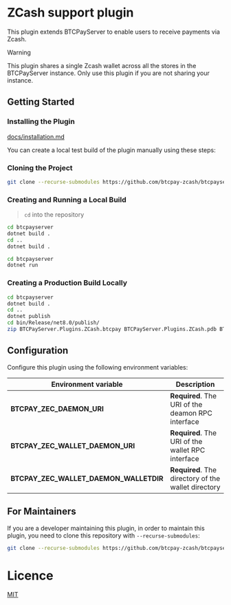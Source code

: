 # ZCash support plugin

This plugin extends BTCPayServer to enable users to receive payments via Zcash.

> [!WARNING]
> This plugin shares a single Zcash wallet across all the stores in the BTCPayServer instance. Only use this plugin if you are not sharing your instance.

## Getting Started

### Installing the Plugin

[docs/installation.md](./docs/installation.md)

You can create a local test build of the plugin manually using these steps:

### Cloning the Project

```sh
git clone --recurse-submodules https://github.com/btcpay-zcash/btcpayserver-zcash-plugin
```

### Creating and Running a Local Build

> `cd` into the repository

```sh
cd btcpayserver
dotnet build .
cd ..
dotnet build .

cd btcpayserver
dotnet run
```

### Creating a Production Build Locally

```sh
cd btcpayserver
dotnet build .
cd ..
dotnet publish
cd bin/Release/net8.0/publish/
zip BTCPayServer.Plugins.ZCash.btcpay BTCPayServer.Plugins.ZCash.pdb BTCPayServer.Plugins.ZCash.dll BTCPayServer.Plugins.ZCash.deps.json
```

## Configuration

Configure this plugin using the following environment variables:

| Environment variable | Description |
| --- |-----------------------------------------------------------------------------------------------------------------------------------------------------------------------------------------------------------------------------------------------|
**BTCPAY_ZEC_DAEMON_URI** | **Required**. The URI of the deamon RPC interface |
**BTCPAY_ZEC_WALLET_DAEMON_URI** | **Required**.  The URI of the wallet RPC interface | http://127.0.0.1:18082 |
**BTCPAY_ZEC_WALLET_DAEMON_WALLETDIR** | **Required**. The directory of the wallet directory |

## For Maintainers

If you are a developer maintaining this plugin, in order to maintain this plugin, you need to clone this repository with `--recurse-submodules`:

```sh
git clone --recurse-submodules https://github.com/btcpay-zcash/btcpayserver-zcash-plugin
```

# Licence

[MIT](LICENSE.md)
